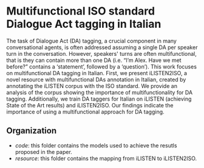 # Multifunctional ISO standard Dialogue Act tagging in Italian
The task of Dialogue Act (DA) tagging, a crucial component in many conversational agents, is often addressed assuming a single DA per speaker turn in the conversation. However, speakers' turns are often multifunctional, that is they can contain more than one DA (i.e. “I’m Alex. Have we met before?” contains a ‘statement’, followed by a ‘question’). This work focuses on multifunctional DA tagging in Italian. First, we present iLISTEN2ISO, a novel resource with multifunctional DAs annotation in Italian, created by annotating the iLISTEN corpus with the ISO standard. We provide an analysis of the corpus showing the importance of multifunctionality for DA tagging. Additionally, we train DA taggers for Italian on iLISTEN (achieving State of the Art results) and iLISTEN2ISO. Our findings indicate the importance of using a multifunctional approach for DA tagging.


## Organization
- *code*: this folder contains the models used to achieve the resutls proposed in the paper.
- *resource*: this folder contains the mapping from iLISTEN to iLISTEN2ISO.
